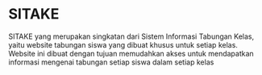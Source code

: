 # SITAKE
SITAKE yang merupakan singkatan dari Sistem Informasi Tabungan Kelas, yaitu website tabungan siswa yang dibuat khusus untuk setiap kelas. Website ini dibuat dengan tujuan memudahkan akses untuk mendapatkan informasi mengenai tabungan setiap siswa dalam setiap kelas
